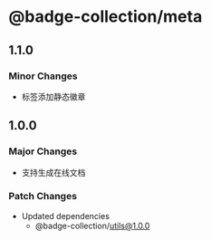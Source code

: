 # @badge-collection/meta

## 1.1.0

### Minor Changes

- 标签添加静态徽章

## 1.0.0

### Major Changes

- 支持生成在线文档

### Patch Changes

- Updated dependencies
  - @badge-collection/utils@1.0.0
